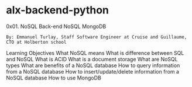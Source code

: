 # alx-backend-python
0x01. NoSQL
Back-end    NoSQL      MongoDB

    By: Emmanuel Turlay, Staff Software Engineer at Cruise and Guillaume, CTO at Holberton school
   
   Learning Objectives
    What NoSQL means
    What is difference between SQL and NoSQL
    What is ACID
    What is a document storage
    What are NoSQL types
    What are benefits of a NoSQL database
    How to query information from a NoSQL database
    How to insert/update/delete information from a NoSQL database
    How to use MongoDB
